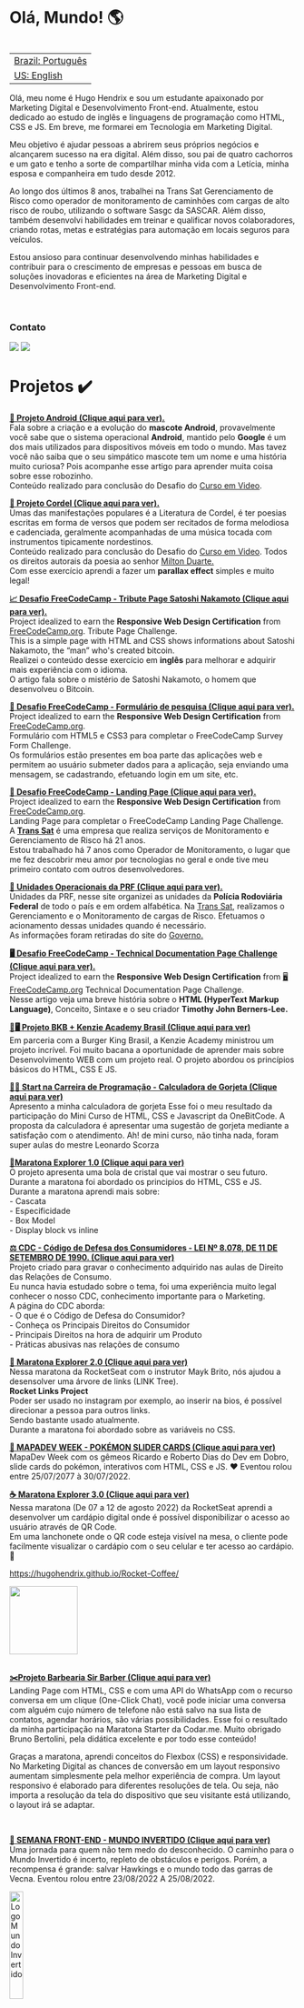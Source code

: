 
<h1> Olá, Mundo! 🌎</h1>

<table align="right">
 <tr><td><a href="https://github.com/HugoHendrix/hugohendrix/blob/main/README.md">Brazil: Português</a></td></tr> 
 <tr><td><a href="https://github.com/HugoHendrix/hugohendrix/blob/main/README-en.md">US: English</a></td></tr>
</table>

Olá, meu nome é Hugo Hendrix e sou um estudante apaixonado por Marketing Digital e Desenvolvimento Front-end. Atualmente, estou dedicado ao estudo de inglês e linguagens de programação como HTML, CSS e JS. Em breve, me formarei em Tecnologia em Marketing Digital.

Meu objetivo é ajudar pessoas a abrirem seus próprios negócios e alcançarem sucesso na era digital. Além disso, sou pai de quatro cachorros e um gato e tenho a sorte de compartilhar minha vida com a Letícia, minha esposa e companheira em tudo desde 2012.

Ao longo dos últimos 8 anos, trabalhei na Trans Sat Gerenciamento de Risco como operador de monitoramento de caminhões com cargas de alto risco de roubo, utilizando o software Sasgc da SASCAR. Além disso, também desenvolvi habilidades em treinar e qualificar novos colaboradores, criando rotas, metas e estratégias para automação em locais seguros para veículos.

Estou ansioso para continuar desenvolvendo minhas habilidades e contribuir para o crescimento de empresas e pessoas em busca de soluções inovadoras e eficientes na área de Marketing Digital e Desenvolvimento Front-end.

<br>


<h3>Contato</h3>
<a href = "mailto:hugohendrixc@gmail.com"><img src="https://img.shields.io/badge/Gmail-D14836?style=for-the-badge&logo=gmail&logoColor=white" target="_blank"></a>
  <a href="https://www.linkedin.com/in/hugohendrix" target="_blank"><img src="https://img.shields.io/badge/-LinkedIn-%230077B5?style=for-the-badge&logo=linkedin&logoColor=white" target="_blank"></a> 


<br>
<div>
<h1>Projetos ✔️</h1>
 
<p><strong> <a href="https://hugohendrix.github.io/projeto-android/" target="_blank">💚 Projeto Android (Clique aqui para ver).</a></strong>
  <br>Fala sobre a criação e a evolução do <strong>mascote Android</strong>, provavelmente você sabe que o sistema operacional <strong>Android</strong>, mantido pelo <strong>Google</strong> é um dos mais utilizados para dispositivos móveis em todo o mundo. Mas tavez você não saiba que o seu simpático mascote tem um nome e uma história muito curiosa? Pois acompanhe esse artigo para aprender muita coisa sobre esse robozinho. 
  <br>Conteúdo realizado para conclusão do Desafio do <a href="https://www.cursoemvideo.com/">Curso em Video</a>.</p> 
 
 <p><strong> <a href="https://hugohendrix.github.io/projeto-cordel/" target="_blank">🎨 Projeto Cordel (Clique aqui para ver).</a></strong> 
  <br>Umas das manifestações populares é a Literatura de Cordel, é ter poesias escritas em forma de versos que podem ser recitados de forma melodiosa e cadenciada, geralmente acompanhadas de uma música tocada com instrumentos tipicamente nordestinos. <br> Conteúdo realizado para conclusão do Desafio do <a href="https://www.cursoemvideo.com/">Curso em Video</a>.  Todos os direitos autorais da poesia ao senhor <a href="https://www.recantodasletras.com.br/poesias/3186743">Milton Duarte.</a><br>Com esse exercício aprendi a fazer um <strong>parallax effect</strong> simples e muito legal!</p> 
 
 <p><strong><a href="https://codepen.io/hugo_hendrix/full/PoOoRdZ">📈 Desafio FreeCodeCamp - Tribute Page Satoshi Nakamoto (Clique aqui para ver).</a></strong>
  <br>Project idealized to earn the <strong>Responsive Web Design Certification</strong> from  <a href="https://www.freecodecamp.org/learn/">FreeCodeCamp.org</a>. Tribute Page Challenge.
<br>This is a simple page with HTML and CSS shows informations about Satoshi Nakamoto, the “man” who's created bitcoin. 
	 <br>Realizei o conteúdo desse exercício em <strong>inglês</strong> para melhorar e adquirir mais experiência com o idioma. <br> O artigo fala sobre o mistério de Satoshi Nakamoto, o homem que desenvolveu o Bitcoin. </p> 


 <p><strong><a href="https://codepen.io/hugo_hendrix/full/JjOdbwE">🧾 Desafio FreeCodeCamp - Formulário de pesquisa (Clique aqui para ver).</a></strong>
  <br>Project idealized to earn the <strong>Responsive Web Design Certification</strong> from  <a href="https://www.freecodecamp.org/learn/">FreeCodeCamp.org</a>.
<br> Formulário com HTML5 e CSS3 para completar o FreeCodeCamp Survey Form Challenge.<br>Os formulários estão presentes em boa parte das aplicações web e permitem ao usuário submeter dados para a aplicação, seja enviando uma mensagem, se cadastrando, efetuando login em um site, etc.</p> 

 <p><strong><a href="https://codepen.io/hugo_hendrix/full/ExbPpGN">🚚 Desafio FreeCodeCamp - Landing Page (Clique aqui para ver).</a></strong>
  <br>Project idealized to earn the <strong>Responsive Web Design Certification</strong> from  <a href="https://www.freecodecamp.org/learn/">FreeCodeCamp.org</a>.
<br> Landing Page para completar o FreeCodeCamp Landing Page Challenge.<br> 
A <a href="https://grtranssat.com.br/" title="Clique aqui para conhecer o nosso site"><strong>Trans Sat</strong></a> é uma empresa que realiza serviços de Monitoramento e Gerenciamento de Risco há 21 anos.<br>
Estou trabalhado há 7 anos como Operador de Monitoramento, o lugar que me fez descobrir meu amor por tecnologias no geral e onde tive meu primeiro contato com outros desenvolvedores.</p>
	  <p><strong><a href="https://hugohendrix.github.io/prf-unidades/">👮 Unidades Operacionais da PRF (Clique aqui para ver).</a></strong>
  <br>Unidades da PRF, nesse site organizei as unidades da <strong>Polícia Rodoviária Federal</strong> de todo o país e em ordem alfabética. Na <a href="https://grtranssat.com.br/" title="Clique aqui para conhecer o nosso site">Trans Sat</a>, realizamos o Gerenciamento e o Monitoramento de cargas de Risco. Efetuamos o acionamento dessas unidades quando é necessário.
<br>As informações foram retiradas do site do <a href="https://www.gov.br/prf/pt-br/canais-de-atendimento/unidades-prf">Governo.</a>

 <p><strong><a href="https://codepen.io/hugo_hendrix/full/VwrjjLv">🖥️ Desafio FreeCodeCamp - Technical Documentation Page Challenge (Clique aqui para ver).</a></strong>	 
  <br>Project idealized to earn the <strong>Responsive Web Design Certification</strong> from  <a href="https://www.freecodecamp.org/learn/">🖥️ FreeCodeCamp.org</a> Technical Documentation Page Challenge.<br>Nesse artigo veja uma breve história sobre o <strong>HTML (HyperText Markup Language)</strong>, Conceito, Sintaxe e o seu criador <strong>Timothy John Berners-Lee.</strong>
		 
  

<p><strong><a href="https://hugohendrix.github.io/kenzie-academy-bkb-projeto/">🍔🖥️ Projeto BKB + Kenzie Academy Brasil (Clique aqui para ver)</a></strong>
	<br>Em parceria com a Burger King Brasil, a Kenzie Academy ministrou um projeto incrível. Foi muito bacana a oportunidade de aprender mais sobre Desenvolvimento WEB com um projeto real. O projeto abordou os princípios básicos do HTML, CSS E JS. </p>

 <p><strong><a href="https://hugohendrix.github.io/start-programacao/"> 🧮👛 Start na Carreira de Programação - Calculadora de Gorjeta (Clique aqui para ver)</a></strong><br> Apresento a minha calculadora de gorjeta 
Esse foi o meu resultado da participação do Mini Curso de HTML, CSS e Javascript da OneBitCode. A proposta da calculadora é apresentar uma sugestão de gorjeta mediante a satisfação com o atendimento.
Ah! de mini curso, não tinha nada, foram super aulas do mestre Leonardo Scorza </p>

<p><strong><a href="https://hugohendrix.github.io/maratona-explorer/">🔮Maratona Explorer 1.0 (Clique aqui para ver)</a></strong>
<br>O projeto apresenta uma bola de cristal que vai mostrar o seu futuro. Durante a maratona foi abordado os principios do HTML, CSS e JS.<br>
Durante a maratona aprendi mais sobre:<br>
- Cascata <br>
- Especificidade <br>
- Box Model <br>
- Display block vs inline</p>

<p><strong><a href="https://hugohendrix.github.io/direito-dos-consumidores/">⚖️ CDC - Código de Defesa dos Consumidores - LEI Nº 8.078, DE 11 DE SETEMBRO DE 1990. (Clique aqui para ver)</a></strong><br>
Projeto criado para gravar o conhecimento adquirido nas aulas de Direito das Relações de Consumo. <br> 
Eu nunca havia estudado sobre o tema, foi uma experiência muito legal conhecer o nosso CDC, conhecimento importante para o Marketing. <br>
A página do CDC aborda: <br>
- O que é o Código de Defesa do Consumidor? <br>
- Conheça os Principais Direitos do Consumidor <br>
- Principais Direitos na hora de adquirir um Produto <br>
- Práticas abusivas nas relações de consumo
</p>

<p><strong><a href="https://hugohendrix.github.io/rocketlinks/">🚀 Maratona Explorer 2.0 (Clique aqui para ver)</a></strong> <br>
Nessa maratona da RocketSeat com o instrutor Mayk Brito, nós ajudou a desensolver uma árvore de links (LINK Tree). <br>
<strong>Rocket Links Project</strong> <br>
Poder ser usado no instagram por exemplo, ao inserir na bios, é possível direcionar a pessoa para outros links.  <br>
Sendo bastante usado atualmente. <br>
Durante a maratona foi abordado sobre as variáveis no CSS.

</p>

<p><strong><a href="https://hugohendrix.github.io/slider-cards-pokemon/">🐛 MAPADEV WEEK - POKÉMON SLIDER CARDS (Clique aqui para ver)</a></strong><br>
MapaDev Week com os gêmeos  Ricardo e Roberto Dias do Dev em Dobro, slide cards do pokémon, interativos com HTML, CSS e JS. ♥
Eventou rolou entre 25/07/2077 à 30/07/2022.</p>

<p><strong><a href="https://hugohendrix.github.io/Rocket-Coffee/">☕ Maratona Explorer 3.0 (Clique aqui para ver)</a></strong> <br>
Nessa maratona (De 07 a 12 de agosto 2022) da RocketSeat aprendi a desenvolver um cardápio digital onde é possível disponibilizar o acesso ao  usuário através de QR Code. <br>
Em uma lanchonete onde o QR code esteja visível na mesa, o cliente pode facilmente visualizar o cardápio com o seu celular e ter acesso ao cardápio.  🤩

https://hugohendrix.github.io/Rocket-Coffee/
<div>
   <img src="https://user-images.githubusercontent.com/75282590/183986987-e80f1051-aa8c-4fb2-bdb2-a1a41ddf8c89.png" width="120px">
</div>
<br>
<p><strong><a href="https://hugohendrix.github.io/maratona-starter-barbearia-sir-barber/">✂️Projeto Barbearia Sir Barber (Clique aqui para ver)</a></strong><br>
Landing Page com HTML, CSS e com uma API do WhatsApp com o recurso conversa em um clique (One-Click Chat), você pode iniciar uma conversa com alguém cujo número de telefone não está salvo na sua lista de contatos, agendar horários, são várias possibilidades. Esse foi o resultado da minha participação na Maratona Starter da Codar.me. Muito obrigado Bruno Bertolini, pela didática excelente e por todo esse conteúdo!

Graças a maratona, aprendi conceitos do Flexbox (CSS) e responsividade.
No Marketing Digital as chances de conversão em um layout responsivo aumentam simplesmente pela melhor experiência de compra. Um layout responsivo é elaborado para diferentes resoluções de tela. Ou seja, não importa a resolução da tela do dispositivo que seu visitante está utilizando, o layout irá se adaptar. </p>

</div>  
<br>
<p><strong><a href="https://hugohendrix.github.io/semana-front-end-mundo-invertido/">🧙 SEMANA FRONT-END - MUNDO INVERTIDO (Clique aqui para ver)</a></strong><br>
Uma jornada para quem não tem medo do desconhecido. O caminho para o Mundo Invertido é incerto, repleto de obstáculos e perigos. Porém, a recompensa é grande: salvar Hawkings e o mundo todo das garras de Vecna.
Eventou rolou entre 23/08/2022 A 25/08/2022.</p>
<img width="22%" alt="Logo Mundo Invertido" src="https://raw.githubusercontent.com/HugoHendrix/semana-front-end-mundo-invertido/90c52cd43db0070e2f7e205aeaceddabc4061b3d/assets/images/banner/logo.svg">
<br>

<p><strong><a href="https://631371c1a57e6.site123.me/">🍅 É DIA DE FEIRA! - RECEITAS SAUDÁVEIS E DICAS (Clique aqui para ver)</a></strong><br>
Apresento meu projeto autoral “É dia de Feira! “, esse trabalho foi desenvolvido para as atividades de produção textual da faculdade. <br>
A proposta inicial da atividade era criar uma arte visual com gatilhos mentais para despertar a necessidade no usuário de evitar o desperdício dos alimentos.<br>
Durante a execução da tarefa fui tendo a consciência do desperdício diário de alimentos e que boa parte do desperdício ocorre nas casas. 
<br >Não somente por aquelas frutas esquecidas ou verduras deixadas na geladeira, mas também pelo fato das pessoas não reutilizarem ou não saberem como reutilizar sobras dos alimentos, como caules, ramos, cascas e até mesmo sementes em alguns casos. <br>
Utilizar cascas e sementes, reaproveitar grãos já cozidos para outros fins e congelar itens como frutas e legumes são medidas que podem contribuir para que os alimentos rendam mais.<br>
Neste sentido, tive a ideia de realmente criar o site do "É dia de feira!", organizar esse conteúdo e apresentar a importância do planejamento na hora das compras, cuidados com os alimentos e receitas saudáveis que reaproveitam cascas, folhas e sementes. </p>

<br>

<p><strong><a href="https://hugohendrix.github.io/projeto-yoga/">🧘 Projeto Yoga (Clique aqui para ver)<a/></strong><br>
Nesse projeto, o tema é sobre yoga. Utilizei as linguagens HTML e CSS, para criar uma landing page para um curso de yoga. <br>
O objetivo é praticar o desenvolvimento front-end, a criação de uma identidade visual e utilizar a técnica de post carrossel do Instagram. <br>
HTML (HyperText Markup Language) é a linguagem de marcação padrão para a criação de páginas da web.
CSS (Cascading Style Sheets) Linguagem de Estilização. É o que você usa para dar estilo à sua página Web. <br>

Identidade visual é a combinação de elementos visuais que refletem um nome, ideia, produto, empresa ou serviço.

</p>
	
<br>
	<p><strong><a href="https://hugohendrix.github.io/frontendweek/">⚖️ Front-Week - Pearson Hardman Landing page (Clique aqui para ver)<a/></strong><br>
No evento, criamos uma Landing page para a Pearson Hardman, famoso escritório de advocacia de Nova York (Suits  - série da Netflix). <br>Projeto responsivo, com carrossel feito com JS.</p>
		
<br>
	<p><strong><a href="https://hugohendrix.github.io/criando-temas-com-css/"> 🎨 Trocando Tema com CSS sem usar JavaScript (Clique aqui para ver)</a></strong><br>A pseudoclasse CSS funcional representa:has().
Um elemento se algum dos seletores relativos que são passados como um argumento corresponder a pelo menos um elemento quando ancorado nesse elemento. Essa pseudoclasse apresenta uma maneira de selecionar um elemento pai ou um elemento irmão anterior em relação a um elemento de referência, usando uma lista de seletores relativa de perdão como um argumento.

Observe que, se a :has() própria pseudoclasse não for suportada em um navegador, todo o bloco seletor falhará (a menos que :has()ela própria esteja em uma lista de seletores indulgente, como em :is()e :where().

Verifique como anda o uso de novas funcionalidades no site <a href="https://caniuse.com/">caniuse.com</a> </p>
		
		
<br>
	<p><strong><a href="https://hugohendrix.github.io/god-of-war-ragnarok/"> 🪓 God of War Ragnarök Home Page de lançamento (Clique aqui para ver)</a></strong><br>O projeto simula a home page do lançamento do jogo God of War Ragnarök. Durantes o evento tive contato pela primeira vez com o SASS e entendi a importância e a utilidade de compilar o CSS para ter um melhor desempenho. 

Para o marketing digital, um site com design bonito e com carregamento rápido, com certeza, influência na decisão favorável a conversão. As animações deixam a home page mais fluida e agradável de visitar,  isso impacta diretamente na experiência do usuário.   

Esse projeto foi desenvolvido com as seguintes tecnologias:

HTML (HyperText Markup Language).
CSS (Cascading Style Sheets).
SASS ( Syntactically Awesome Stylesheet).
JS (JavaScript).</p>

<br>


<p><strong><a href="https://hugohendrix.github.io/Calculadora-de-IMC/
" target="_blank"> 🧮 Calculadora de IMC (Clique aqui para ver) </a></strong></p>


Para dar continuidade nos estudos e praticar o desenvolvimento na web. Nesse projeto desenvolvi uma calculadora de IMC (Índice de Massa Corpórea).
Pratiquei manipulação de DOM, funções e eventos com JS. Quer descobrir seu IMC? Insira seu peso e sua altura nos campos do link abaixo e compare com os índices da tabela.


Obrigado ao  Professor Matheus Battisti (Hora de Codar).
Conheça a Comunidade:
https://horadecodar.com.br/comunidade-hora-de-codar/

<br>

<p><strong><a href="https://hugohendrix.github.io/balle-bot-lp/" target="_blank"> 🤖 Landing Page BalleBot - Rafaella Ballerini
 (Clique aqui para ver) </a></strong> <br>
Para dar continuidade nos estudos de desenvolvimento na WEB, desenvolvi a landing page para Balle bot do discord da comunidade na Rafaella Ballerini. <br>
	 Foi abordado definições de termos bastantes utilizados na internet (Flexbox, Landing Page, Discord e bot) e os conceitos básicos de HTML e CSS. Gostaria de agradecer imensamente a instrutora Rafaella Ballerini por transmitir seus conhecimentos de forma didática e natural.
</p>

<br>

<p><strong><a href="https://hugohendrix.github.io/cadastro-de-devs-form/" target="_blank"> 🧑🏽‍💻 Praticando desenvolvimento de Formulário com HTML e CSS - Rafaella Ballerini
 (Clique aqui para ver) </a></strong> <br>
O formulário HTML é uma ferramenta que permite aos usuários do site inserir e enviar dados através da Internet. Ele é composto por um ou mais elementos de formulário, como caixas de texto, botões, menus suspenso e outros elementos de entrada, usados para coletar informações do usuário.
</p>

<p><strong><a href="https://hugohendrix.github.io/tela-de-login-html-css/" target="_blank"> 🔒 TELA DE LOGIN COM TEMA DARK | HTML + CSS
 (Clique aqui para ver) </a></strong> <br>
Para dar continuidade nos estudos, segui as instruções do video no Youtube, Markzuel. Nesse projeto foi desenvolvido uma página de login e senha com uma animação incrível.
</p>
 
 <br>
 
 <p><strong><a href="https://hugohendrix.github.io/projeto-devlinks/" target="_blank"> 💻 DEV LINKS - Agregador de Links da RocketSeat (Clique aqui para ver) </a></strong> <br>
Nesse incrível projeto da RocketSeat, o educador, Maik Brito nos orinetou para criação de um agregador de links para usar como cartão de visitas online!
</p>

<br>


 <p><strong><a href="https://hugohendrix.github.io/traveller-tourism-agency/" target="_blank">✈️ Traveller Agência de Turismo (Clique aqui para ver) </a></strong> <br>
Dando continuidade ao estudos de desenvolvimento WEB, nesse projeto, estudei mais sobre media queries e as metas tags. Com apenas HTML e CSS densevolvi uma landing page para de agência de turismo fictícia.

Meta tags. são tags HTML que fornecem informações sobre uma página para os mecanismos de busca. Elas geralmente ficam no cabeçalho de uma página e incluem informações como o título da página, uma descrição resumida do conteúdo e palavras-chave relacionadas à página

As meta tags também podem incluir instruções para os mecanismos de busca sobre como indexar a página e lidar com conteúdo dinâmico.
</p>


 <p><strong><a href="https://hugohendrix.github.io/super-mario-bros-lp/" target="_blank">🍄 Super Mário Bros - Evento do zero ao programador contratado.  (Clique aqui para ver) </a></strong> <br>
Landing page do filme do Super Mário Bros - Evento do zero ao programador contratado - DEV em Dobro. 16/01 à 22/01.


</p>


<hr>
<hr>

      
  
       
</div>
</div>

![forthebadge](https://forthebadge.com/images/badges/powered-by-coffee.svg)


##
